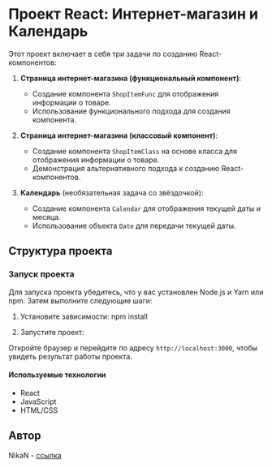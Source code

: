 # Проект React: Интернет-магазин и Календарь

Этот проект включает в себя три задачи по созданию React-компонентов:

1. **Страница интернет-магазина (функциональный компонент)**:
   - Создание компонента `ShopItemFunc` для отображения информации о товаре.
   - Использование функционального подхода для создания компонента.

2. **Страница интернет-магазина (классовый компонент)**:
   - Создание компонента `ShopItemClass` на основе класса для отображения информации о товаре.
   - Демонстрация альтернативного подхода к созданию React-компонентов.

3. **Календарь** (необязательная задача со звёздочкой):
   - Создание компонента `Calendar` для отображения текущей даты и месяца.
   - Использование объекта `Date` для передачи текущей даты.

## Структура проекта

### Запуск проекта

Для запуска проекта убедитесь, что у вас установлен Node.js и Yarn или npm. Затем выполните следующие шаги:

1. Установите зависимости: npm install

2. Запустите проект:

Откройте браузер и перейдите по адресу `http://localhost:3000`, чтобы увидеть результат работы проекта.

#### Используемые технологии

- React
- JavaScript
- HTML/CSS

## Автор

NikaN - [ссылка](https://github.com/Nikan152435/Task_reackt_app)